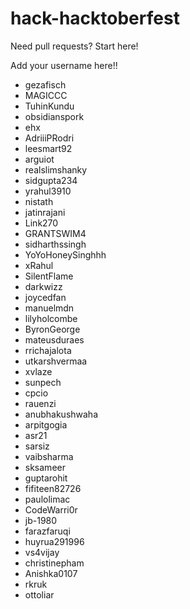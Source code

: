 # hack-hacktoberfest
Need pull requests? Start here!

Add your username here!!

- gezafisch
- MAGICCC
- TuhinKundu
- obsidianspork
- ehx
- AdriiiPRodri
- leesmart92
- arguiot
- realslimshanky
- sidgupta234
- yrahul3910
- nistath
- jatinrajani
- Link270
- GRANTSWIM4
- sidharthssingh
- YoYoHoneySinghhh
- xRahul
- SilentFlame
- darkwizz
- joycedfan
- manuelmdn
- lilyholcombe
- ByronGeorge
- mateusduraes
- rrichajalota
- utkarshvermaa
- xvlaze
- sunpech
- cpcio
- rauenzi
- anubhakushwaha
- arpitgogia
- asr21
- sarsiz
- vaibsharma
- sksameer
- guptarohit
- fifiteen82726
- paulolimac
- CodeWarri0r
- jb-1980
- farazfaruqi
- huyrua291996
- vs4vijay
- christinepham
- Anishka0107
- rkruk
- ottoliar
